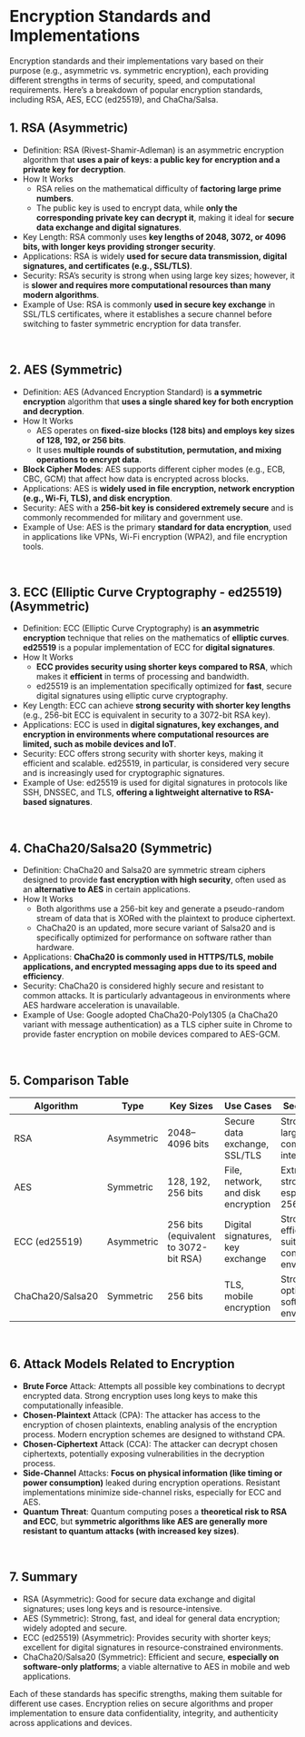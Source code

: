 <br>

# Encryption Standards and Implementations
Encryption standards and their implementations vary based on their purpose (e.g., asymmetric vs. symmetric encryption), each providing different strengths in terms of security, speed, and computational requirements. Here’s a breakdown of popular encryption standards, including RSA, AES, ECC (ed25519), and ChaCha/Salsa.

## 1. RSA (Asymmetric)
  - Definition: RSA (Rivest-Shamir-Adleman) is an asymmetric encryption algorithm that **uses a pair of keys: a public key for encryption and a private key for decryption**.
  - How It Works
    - RSA relies on the mathematical difficulty of **factoring large prime numbers**.
    - The public key is used to encrypt data, while **only the corresponding private key can decrypt it**, making it ideal for **secure data exchange and digital signatures**.
  - Key Length: RSA commonly uses **key lengths of 2048, 3072, or 4096 bits, with longer keys providing stronger security**.
  - Applications: RSA is widely **used for secure data transmission, digital signatures, and certificates (e.g., SSL/TLS)**.
  - Security: RSA’s security is strong when using large key sizes; however, it is **slower and requires more computational resources than many modern algorithms**.
  - Example of Use: RSA is commonly **used in secure key exchange** in SSL/TLS certificates, where it establishes a secure channel before switching to faster symmetric encryption for data transfer.  
<br>

## 2. AES (Symmetric)
  - Definition: AES (Advanced Encryption Standard) is **a symmetric encryption** algorithm that **uses a single shared key for both encryption and decryption**.
  - How It Works
    - AES operates on **fixed-size blocks (128 bits) and employs key sizes of 128, 192, or 256 bits**.
    - It uses **multiple rounds of substitution, permutation, and mixing operations to encrypt data**.
  - **Block Cipher Modes**: AES supports different cipher modes (e.g., ECB, CBC, GCM) that affect how data is encrypted across blocks.
  - Applications: AES is **widely used in file encryption, network encryption (e.g., Wi-Fi, TLS), and disk encryption**.
  - Security: AES with a **256-bit key is considered extremely secure** and is commonly recommended for military and government use.
  - Example of Use: AES is the primary **standard for data encryption**, used in applications like VPNs, Wi-Fi encryption (WPA2), and file encryption tools.  
<br>

## 3. ECC (Elliptic Curve Cryptography - ed25519) (Asymmetric)
  - Definition: ECC (Elliptic Curve Cryptography) is **an asymmetric encryption** technique that relies on the mathematics of **elliptic curves**. **ed25519** is a popular implementation of ECC for **digital signatures**.
  - How It Works
    - **ECC provides security using shorter keys compared to RSA**, which makes it **efficient** in terms of processing and bandwidth.
    - ed25519 is an implementation specifically optimized for **fast**, secure digital signatures using elliptic curve cryptography.
  - Key Length: ECC can achieve **strong security with shorter key lengths** (e.g., 256-bit ECC is equivalent in security to a 3072-bit RSA key).
  - Applications: ECC is used in **digital signatures, key exchanges, and encryption in environments where computational resources are limited, such as mobile devices and IoT**.
  - Security: ECC offers strong security with shorter keys, making it efficient and scalable. ed25519, in particular, is considered very secure and is increasingly used for cryptographic signatures.
  - Example of Use: ed25519 is used for digital signatures in protocols like SSH, DNSSEC, and TLS, **offering a lightweight alternative to RSA-based signatures**.  
<br>

## 4. ChaCha20/Salsa20 (Symmetric)
  - Definition: ChaCha20 and Salsa20 are symmetric stream ciphers designed to provide **fast encryption with high security**, often used as an **alternative to AES** in certain applications.
  - How It Works
    - Both algorithms use a 256-bit key and generate a pseudo-random stream of data that is XORed with the plaintext to produce ciphertext.
    - ChaCha20 is an updated, more secure variant of Salsa20 and is specifically optimized for performance on software rather than hardware.
  - Applications: **ChaCha20 is commonly used in HTTPS/TLS, mobile applications, and encrypted messaging apps due to its speed and efficiency**.
  - Security: ChaCha20 is considered highly secure and resistant to common attacks. It is particularly advantageous in environments where AES hardware acceleration is unavailable.
  - Example of Use: Google adopted ChaCha20-Poly1305 (a ChaCha20 variant with message authentication) as a TLS cipher suite in Chrome to provide faster encryption on mobile devices compared to AES-GCM.  
<br>

## 5. Comparison Table

| Algorithm | Type | Key Sizes | Use Cases | Security Level |
| --------- | ---- | --------- | --------- | -------------- |
| RSA | Asymmetric | 2048–4096 bits | Secure data exchange, SSL/TLS | Strong (with large keys) but computationally intensive |
| AES | Symmetric | 128, 192, 256 bits | File, network, and disk encryption | Extremely strong, especially with 256-bit key |
| ECC (ed25519) | Asymmetric | 256 bits (equivalent to 3072-bit RSA) | Digital signatures, key exchange | Strong, efficient, suitable for constrained environments |
| ChaCha20/Salsa20 | Symmetric | 256 bits | TLS, mobile encryption | Strong and optimized for software environments |  
  
<br>

## 6. Attack Models Related to Encryption
  - **Brute Force** Attack: Attempts all possible key combinations to decrypt encrypted data. Strong encryption uses long keys to make this computationally infeasible.
  - **Chosen-Plaintext** Attack (CPA): The attacker has access to the encryption of chosen plaintexts, enabling analysis of the encryption process. Modern encryption schemes are designed to withstand CPA.
  - **Chosen-Ciphertext** Attack (CCA): The attacker can decrypt chosen ciphertexts, potentially exposing vulnerabilities in the decryption process.
  - **Side-Channel** Attacks: **Focus on physical information (like timing or power consumption)** leaked during encryption operations. Resistant implementations minimize side-channel risks, especially for ECC and AES.
  - **Quantum Threat**: Quantum computing poses a **theoretical risk to RSA and ECC**, but **symmetric algorithms like AES are generally more resistant to quantum attacks (with increased key sizes)**.  
<br>

## 7. Summary
  - RSA (Asymmetric): Good for secure data exchange and digital signatures; uses long keys and is resource-intensive.
  - AES (Symmetric): Strong, fast, and ideal for general data encryption; widely adopted and secure.
  - ECC (ed25519) (Asymmetric): Provides security with shorter keys; excellent for digital signatures in resource-constrained environments.
  - ChaCha20/Salsa20 (Symmetric): Efficient and secure, **especially on software-only platforms**; a viable alternative to AES in mobile and web applications.

Each of these standards has specific strengths, making them suitable for different use cases. Encryption relies on secure algorithms and proper implementation to ensure data confidentiality, integrity, and authenticity across applications and devices.  
<br>